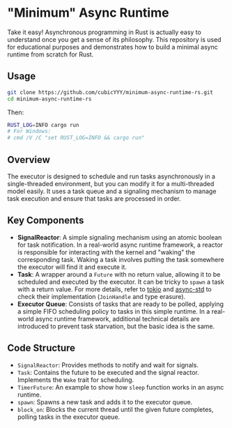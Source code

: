 # "Minimum" Async Runtime

Take it easy! Asynchronous programming in Rust is actually easy to understand once you get a sense of its philosophy. This repository is used for educational purposes and demonstrates how to build a minimal async runtime from scratch for Rust.

## Usage

```bash
git clone https://github.com/cubicYYY/minimum-async-runtime-rs.git
cd minimum-async-runtime-rs
```

Then:

```bash
RUST_LOG=INFO cargo run
# For Windows: 
# cmd /V /C "set RUST_LOG=INFO && cargo run"
```

## Overview

The executor is designed to schedule and run tasks asynchronously in a single-threaded environment, but you can modify it for a multi-threaded model easily.
It uses a task queue and a signaling mechanism to manage task execution and ensure that tasks are processed in order.

## Key Components

- **SignalReactor**: A simple signaling mechanism using an atomic boolean for task notification. In a real-world async runtime framework, a reactor is responsible for interacting with the kernel and "waking" the corresponding task. Waking a task involves putting the task somewhere the executor will find it and execute it.
- **Task**: A wrapper around a `Future` with no return value, allowing it to be scheduled and executed by the executor. It can be tricky to `spawn` a task with a return value. For more details, refer to [tokio](https://tokio.rs/) and [async-std](https://async.rs/) to check their implementation (`JoinHandle` and type erasure).
- **Executor Queue**: Consists of tasks that are ready to be polled, applying a simple FIFO scheduling policy to tasks in this simple runtime. In a real-world async runtime framework, additional technical details are introduced to prevent task starvation, but the basic idea is the same.

## Code Structure

- `SignalReactor`: Provides methods to notify and wait for signals.
- `Task`: Contains the future to be executed and the signal reactor. Implements the `Wake` trait for scheduling.
- `TimerFuture`: An example to show how `sleep` function works in an async runtime.
- `spawn`: Spawns a new task and adds it to the executor queue.
- `block_on`: Blocks the current thread until the given future completes, polling tasks in the executor queue.
